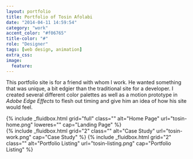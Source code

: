 ```yaml
---
layout: portfolio
title: Portfolio of Tosin Afolabi
date: "2014-04-11 14:59:54"
category: "work"
accent_color: "#f06765"
title-color: "#"
role: "Designer"
tags: [web design, animation]
extra_css:
image:
  feature:
---
```



This portfolio site is for a friend with whom I work. He wanted something that was unique, a bit edgier than the traditional site for a developer. I created several different color palettes as well as a motion prototype in *Adobe Edge Effects* to flesh out timing and give him an idea of how his site would feel. 

<div>
{% include _fluidbox.html grid="full" class="" alt="Home Page" url="tosin-home.png" loweres="" cap="Landing Page" %}
</div>

<div>
{% include _fluidbox.html grid="2" class="" alt="Case Study" url="tosin-work.png" cap="Case Study" %}
{% include _fluidbox.html grid="2" class="" alt="Portfolio Listing" url="tosin-listing.png" cap="Portfolio Listing" %}
</div>
